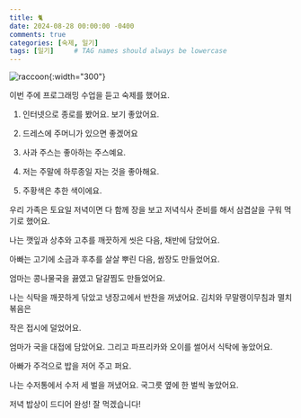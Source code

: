 ```yaml
---
title: 🐈
date: 2024-08-28 00:00:00 -0400
comments: true
categories: [숙제, 일기]
tags: [일기]     # TAG names should always be lowercase
---
```


![raccoon](https://static.boredpanda.com/blog/wp-content/uploads/2015/10/rescued-raccoon-pumpkin-laura-young-19.jpg){:width="300"}

이번 주에 프로그래밍 수업을 듣고 숙제를 했어요. 

1. 인터넷으로 종로를 봤어요. 보기 좋았어요.

2. 드레스에 주머니가 있으면 좋겠어요

3. 사과 주스는 좋아하는 주스예요.

4. 저는 주말에 하루종일 자는 것을 좋아해요.

5. 주황색은 추한 색이에요.

우리 가족은 토요일 저녁이면 다 함께 장을 보고 저녁식사 준비를 해서 삼겹살을 구워 먹기로 했어요.

나는 깻잎과 상추와 고추를 깨끗하게 씻은 다음, 채반에 담았어요. 

아빠는 고기에 소금과 후추를 살살 뿌린 다음, 쌈장도 만들었어요.

엄마는 콩나물국을 끓였고 달걀찜도 만들었어요.

나는 식탁을 깨끗하게 닦았고 냉장고에서 반찬을 꺼냈어요. 김치와 무말랭이무침과 멸치볶음은 

작은 접시에 덜었어요.

엄마가 국을 대접에 담았어요. 그리고 파프리카와 오이를 썰어서 식탁에 놓았어요.

아빠가 주걱으로 밥을 저어 주고 퍼요. 

나는 수저통에서 수저 세 벌을 꺼냈어요. 국그릇 옆에 한 벌씩 놓았어요.

저녁 밥상이 드디어 완성! 잘 먹겠습니다!